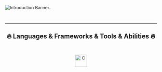 <img src="https://github.com/Mathwog2003/Mathwog2003/blob/main/img/linedin-banner-minion-low.png" alt="Introduction Banner.." style="text-align: center; margin-bottom: 30px;" />
<hr>
<h2 align="center">🔥 Languages & Frameworks & Tools & Abilities 🔥</h2>
<br>
<p align="center">
  <img title="C" height="40" src="https://github.com/Mathwog2003/Mathwog2003/blob/main/img/java.png">
 
